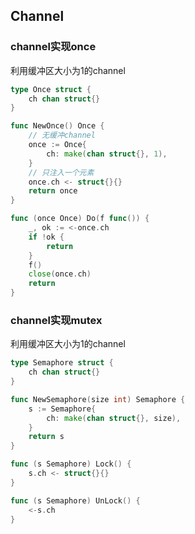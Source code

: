 ## Channel
### channel实现once
利用缓冲区大小为1的channel
```go
type Once struct {
	ch chan struct{}
}

func NewOnce() Once {
	// 无缓冲channel
	once := Once{
		ch: make(chan struct{}, 1),
	}
	// 只注入一个元素
	once.ch <- struct{}{}
	return once
}

func (once Once) Do(f func()) {
	_, ok := <-once.ch
	if !ok {
		return
	}
	f()
	close(once.ch)
	return
}
```
### channel实现mutex
利用缓冲区大小为1的channel
```go
type Semaphore struct {
	ch chan struct{}
}

func NewSemaphore(size int) Semaphore {
	s := Semaphore{
		ch: make(chan struct{}, size),
	}
	return s
}

func (s Semaphore) Lock() {
	s.ch <- struct{}{}
}

func (s Semaphore) UnLock() {
	<-s.ch
}
```